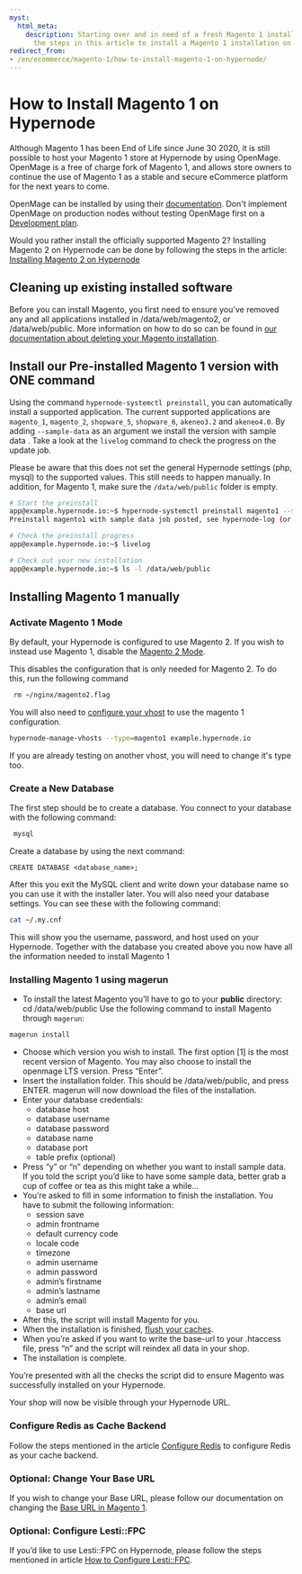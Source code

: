 ```yaml
---
myst:
  html_meta:
    description: Starting over and in need of a fresh Magento 1 installation? Follow
      the steps in this article to install a Magento 1 installation on Hypernode.
redirect_from:
- /en/ecommerce/magento-1/how-to-install-magento-1-on-hypernode/
---
```


<!-- source: https://support.hypernode.com/en/ecommerce/magento-1/how-to-install-magento-1-on-hypernode/ -->

# How to Install Magento 1 on Hypernode

Although Magento 1 has been End of Life since June 30 2020, it is still possible to host your Magento 1 store at Hypernode by using OpenMage. OpenMage is a free of charge fork of Magento 1, and allows store owners to continue the use of Magento 1 as a stable and secure eCommerce platform for the next years to come.

OpenMage can be installed by using their [documentation](https://www.openmage.org/magento-lts/install.html). Don't implement OpenMage on production nodes without testing OpenMage first on a [Development plan](https://support.hypernode.com/en/hypernode/tools/how-to-use-hypernode-development-plans).

Would you rather install the officially supported Magento 2? Installing Magento 2 on Hypernode can be done by following the steps in the article: [Installing Magento 2 on Hypernode](https://support.hypernode.com/en/ecommerce/magento-2/how-to-install-magento-2-on-hypernode)

## Cleaning up existing installed software

Before you can install Magento, you first need to ensure you've removed any and all applications installed in /data/web/magento2, or /data/web/public. More information on how to do so can be found in [our documentation about deleting your Magento installation](https://support.hypernode.com/knowledgebase/remove-magento-installation/).

## Install our Pre-installed Magento 1 version with ONE command

Using the command `hypernode-systemctl preinstall`, you can automatically install a supported application. The current supported applications are `magento_1`, `magento_2`, `shopware_5`, `shopware_6`, `akeneo3.2` and `akeneo4.0`. By adding `--sample-data` as an argument we install the version with sample data . Take a look at the `livelog` command to check the progress on the update job.

Please be aware that this does not set the general Hypernode settings (php, mysql) to the supported values. This still needs to happen manually. In addition, for Magento 1, make sure the `/data/web/public` folder is empty.

```bash
# Start the preinstall
app@example.hypernode.io:~$ hypernode-systemctl preinstall magento1 --sample-data
Preinstall magento1 with sample data job posted, see hypernode-log (or livelog) for job progress.

# Check the preinstall progress
app@example.hypernode.io:~$ livelog

# Check out your new installation
app@example.hypernode.io:~$ ls -l /data/web/public
```

## Installing Magento 1 manually

### Activate Magento 1 Mode

By default, your Hypernode is configured to use Magento 2. If you wish to instead use Magento 1, disable the [Magento 2 Mode](https://support.hypernode.com/en/ecommerce/magento-2/how-to-install-magento-2-on-hypernode#Activate-Magento-2-Mode).

This disables the configuration that is only needed for Magento 2. To do this, run the following command

```bash
 rm ~/nginx/magento2.flag
```

You will also need to [configure your vhost](https://support.hypernode.com/en/hypernode/nginx/hypernode-managed-vhosts) to use the magento 1 configuration.

```bash
hypernode-manage-vhosts --type=magento1 example.hypernode.io
```

If you are already testing on another vhost, you will need to change it's type too.

### Create a New Database

The first step should be to create a database. You connect to your database with the following command:

```bash
 mysql
```

Create a database by using the next command:

```mysql
CREATE DATABASE <database_name>;
```

After this you exit the MySQL client and write down your database name so you can use it with the installer later. You will also need your database settings. You can see these with the following command:

```bash
cat ~/.my.cnf
```

This will show you the username, password, and host used on your Hypernode. Together with the database you created above you now have all the information needed to install Magento 1

### Installing Magento 1 using magerun

- To install the latest Magento you’ll have to go to your **public** directory: cd /data/web/public
  Use the following command to install Magento through `magerun`:

```bash
magerun install
```

- Choose which version you wish to install. The first option \[1\] is the most recent version of Magento. You may also choose to install the openmage LTS version. Press “Enter”.
- Insert the installation folder. This should be /data/web/public, and press ENTER. magerun will now download the files of the installation.
- Enter your database credentials:
  - database host
  - database username
  - database password
  - database name
  - database port
  - table prefix (optional)
- Press “y” or “n” depending on whether you want to install sample data.
  If you told the script you’d like to have some sample data, better grab a cup of coffee or tea as this might take a while...
- You’re asked to fill in some information to finish the installation.
  You have to submit the following information:
  - session save
  - admin frontname
  - default currency code
  - locale code
  - timezone
  - admin username
  - admin password
  - admin’s firstname
  - admin’s lastname
  - admin’s email
  - base url
- After this, the script will install Magento for you.
- When the installation is finished, [flush your caches](https://support.hypernode.com/en/ecommerce/magento-1/how-to-flush-the-magento-1-x-caches).
- When you’re asked if you want to write the base-url to your .htaccess file, press “n” and the script will reindex all data in your shop.
- The installation is complete.

You’re presented with all the checks the script did to ensure Magento was successfully installed on your Hypernode.

Your shop will now be visible through your Hypernode URL.

### Configure Redis as Cache Backend

Follow the steps mentioned in the article [Configure Redis](https://support.hypernode.com/en/ecommerce/magento-1/how-to-configure-redis-for-magento-1) to configure Redis as your cache backend.

### Optional: Change Your Base URL

If you wish to change your Base URL, please follow our documentation on changing the [Base URL in Magento 1](https://support.hypernode.com/en/ecommerce/magento-1/how-to-change-the-base-url-in-magento-1-x).

### Optional: Configure Lesti::FPC

If you’d like to use Lesti::FPC on Hypernode, please follow the steps mentioned in article [How to Configure Lesti::FPC](https://support.hypernode.com/en/hypernode/tools/how-to-configure-lesti-fpc).
